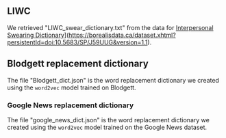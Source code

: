 ## LIWC

We retrieved "LIWC_swear_dictionary.txt" from the data for [Interpersonal Swearing Dictionary](https://borealisdata.ca/dataset.xhtml?persistentId=doi:10.5683/SP/J59UUG&version=1.1)](https://borealisdata.ca/dataset.xhtml?persistentId=doi:10.5683/SP/J59UUG&version=1.1).

## Blodgett replacement dictionary

The file "Blodgett_dict.json" is the word replacement dictionary we created using the `word2vec` model trained on Blodgett.

### Google News replacement dictionary

The file "google_news_dict.json" is the word replacement dictionary we created using the `word2vec` model trained on the Google News dataset.
